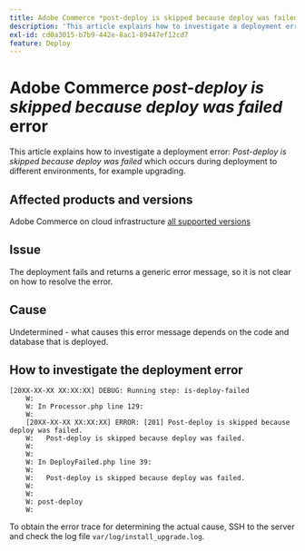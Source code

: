 ```yaml
---
title: Adobe Commerce *post-deploy is skipped because deploy was failed* error
description: 'This article explains how to investigate a deployment error: *Post-deploy is skipped because deploy was failed*'
exl-id: cd0a3015-b7b9-442e-8ac1-89447ef12cd7
feature: Deploy
---
```

# Adobe Commerce *post-deploy is skipped because deploy was failed* error

This article explains how to investigate a deployment error: *Post-deploy is skipped because deploy was failed* which occurs during deployment to different environments, for example upgrading.

## Affected products and versions

Adobe Commerce on cloud infrastructure [all supported versions](https://www.adobe.com/content/dam/cc/en/legal/terms/enterprise/pdfs/Adobe-Commerce-Software-Lifecycle-Policy.pdf)

## Issue

The deployment fails and returns a generic error message, so it is not clear on how to resolve the error.

## Cause

Undetermined - what causes this error message depends on the code and database that is deployed.

## How to investigate the deployment error 

```
[20XX-XX-XX XX:XX:XX] DEBUG: Running step: is-deploy-failed
    W:
    W: In Processor.php line 129:
    W:
    [20XX-XX-XX XX:XX:XX] ERROR: [201] Post-deploy is skipped because deploy was failed.
    W:   Post-deploy is skipped because deploy was failed.
    W:
    W:
    W: In DeployFailed.php line 39:
    W:
    W:   Post-deploy is skipped because deploy was failed.
    W:
    W:
    W: post-deploy
    W:
```

To obtain the error trace for determining the actual cause, SSH to the server and check the log file `var/log/install_upgrade.log`.

